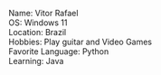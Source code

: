 Name: Vitor Rafael
<br>
OS: Windows 11
<br>
Location: Brazil
<br>
Hobbies: Play guitar and Video Games
<br>
Favorite Language: Python
<br>
Learning: Java
